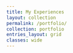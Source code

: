 ```yaml
---
title: My Experiences
layout: collection
permalink: /portfolio/
collection: portfolio
entries_layout: grid
classes: wide
---
```


<h3 class="archive__subtitle" style="margin-top: 0px;"></h3><p></p>
